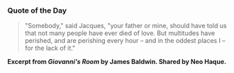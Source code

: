 ### Quote of the Day

> "Somebody," said Jacques, "your father or mine, should have told us that not many people have ever died of love. But multitudes have perished, and are perishing every hour – and in the oddest places I – for the lack of it."

**Excerpt from *Giovanni's Room* by James Baldwin. Shared by Neo Haque.**